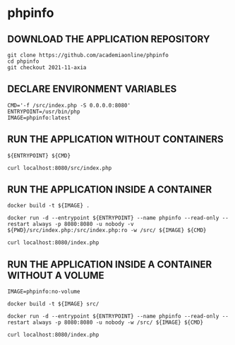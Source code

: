 # phpinfo

## DOWNLOAD THE APPLICATION REPOSITORY
```
git clone https://github.com/academiaonline/phpinfo
cd phpinfo
git checkout 2021-11-axia
```
## DECLARE ENVIRONMENT VARIABLES
```
CMD='-f /src/index.php -S 0.0.0.0:8080'
ENTRYPOINT=/usr/bin/php
IMAGE=phpinfo:latest
```
## RUN THE APPLICATION WITHOUT CONTAINERS
```
${ENTRYPOINT} ${CMD}
```
```
curl localhost:8080/src/index.php
```
## RUN THE APPLICATION INSIDE A CONTAINER
```
docker build -t ${IMAGE} .
```
```
docker run -d --entrypoint ${ENTRYPOINT} --name phpinfo --read-only --restart always -p 8080:8080 -u nobody -v ${PWD}/src/index.php:/src/index.php:ro -w /src/ ${IMAGE} ${CMD}
```
```
curl localhost:8080/index.php
```
## RUN THE APPLICATION INSIDE A CONTAINER WITHOUT A VOLUME
```
IMAGE=phpinfo:no-volume
```
```
docker build -t ${IMAGE} src/
```
```
docker run -d --entrypoint ${ENTRYPOINT} --name phpinfo --read-only --restart always -p 8080:8080 -u nobody -w /src/ ${IMAGE} ${CMD}
```
```
curl localhost:8080/index.php
```
